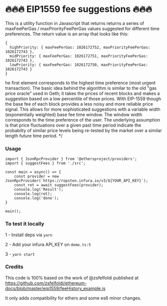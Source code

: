 # 🔥🔥🔥 EIP1559 fee suggestions 🔥🔥🔥


This is a utility function in Javascript that returns returns a series of maxFeePerGas / maxPriorityFeePerGas values suggested for different time preferences.
The return value is an array that looks like this:

```
{
  highPriority: { maxFeePerGas: 1026172752, maxPriorityFeePerGas: 1026172743 },
  midPriority: { maxFeePerGas: 1026172751, maxPriorityFeePerGas: 1026172743 },
  lowPriority: { maxFeePerGas: 1026172750, maxPriorityFeePerGas: 1026172743 }
}
```


he first element corresponds to the highest time preference (most urgent transaction).
The basic idea behind the algorithm is similar to the old "gas price oracle" used in Geth; it takes the prices of recent blocks and makes a suggestion based on a low percentile of those prices. With EIP-1559 though the base fee of each block provides a less noisy and more reliable price signal. This allows for more sophisticated suggestions with a variable width (exponentially weighted) base fee time window. The window width corresponds to the time preference of the user. The underlying assumption is that price fluctuations over a given past time period indicate the probabilty of similar price levels being re-tested by the market over a similar length future time period.
*/



### Usage
```
import { JsonRpcProvider } from '@ethersproject/providers';
import { suggestFees } from './src';

const main = async() => {
    const provider = new JsonRpcProvider(`https://ropsten.infura.io/v3/${YOUR_API_KEY}`);
    const ret = await suggestFees(provider);
    console.log('Result');
    console.log(ret);
    console.log('done');
}

main();
```

### To test it locally

1 - Install deps via `yarn`

2 - Add your infura API_KEY on `demo.ts:5`

3 - `yarn start`


### Credits

This code is 100% based on the work of @zsfelfoldi published at https://github.com/zsfelfoldi/ethereum-docs/blob/master/eip1559/feeHistory_example.js

It only adds compatibility for ethers and some es6 minor changes.
